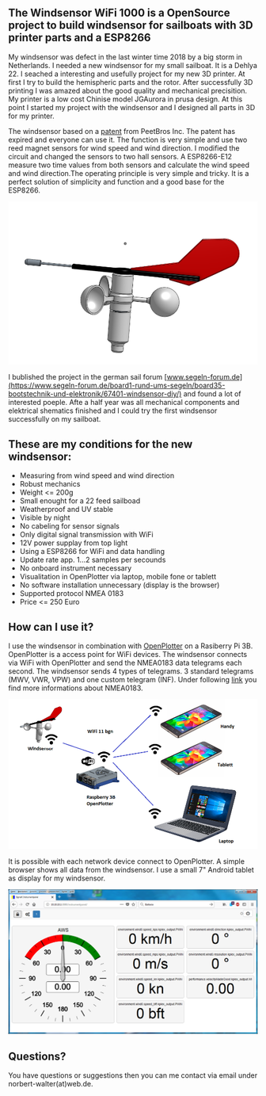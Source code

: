 ## The Windsensor WiFi 1000 is a OpenSource project to build windsensor for sailboats with 3D printer parts and a ESP8266

My windsensor was defect in the last winter time 2018 by a big storm in Netherlands. I needed a new windsensor for my small sailboat. It is a Dehlya 22. I seached a interesting and usefully project for my new 3D printer. At first I try to build the hemispheric parts and the rotor. After successfully 3D printing I was amazed about the good quality and mechanical precisition. My printer is a low cost Chinise model JGAurora in prusa design. At this point I started my project with the windsensor and I designed all parts in 3D for my printer.

The windsensor based on a [patent](Patents/US5231876.pdf) from PeetBros Inc. The patent has expired and everyone can use it. The function is very simple and use two reed magnet sensors for wind speed and wind direction. I modified the circuit and changed the sensors to two hall sensors. A ESP8266-E12 measure two time values from both sensors and calculate the wind speed and wind direction.The operating principle is very simple and tricky. It is a perfect solution of simplicity and function and a good base for the ESP8266.

![alt text](Pictures/Windsensor2.png)

I bublished the project in the german sail forum [www.segeln-forum.de](https://www.segeln-forum.de/board1-rund-ums-segeln/board35-bootstechnik-und-elektronik/67401-windsensor-diy/) and found a lot of interested poeple. Afte a half year was all mechanical components and elektrical shematics finished and I could try the first windsensor successfully on my sailboat.

## These are my conditions for the new windsensor:

* Measuring from wind speed and wind direction
* Robust mechanics
* Weight <= 200g
* Small enought for a 22 feed sailboad
* Weatherproof and UV stable
* Visible by night
* No cabeling for sensor signals
* Only digital signal transmission with WiFi
* 12V power supplay from top light
* Using a ESP8266 for WiFi and data handling
* Update rate app. 1...2 samples per secounds
* No onboard instrument necessary
* Visualitation in OpenPlotter via laptop, mobile fone or tablett
* No software installation unnecessary (display is the browser)
* Supported protocol NMEA 0183
* Price <= 250 Euro

## How can I use it?

I use the windsensor in combination with [OpenPlotter](http://www.sailoog.com/openplotter) on a Rasiberry Pi 3B. OpenPlotter is a access point for WiFi devices. The windsensor connects via WiFi with OpenPlotter and send the NMEA0183 data telegrams each second. The windsensor sends 4 types of telegrams. 3 standard telegrams (MWV, VWR, VPW) and one custom telegram (INF). Under following [link](http://www.nmea.de/nmea0183datensaetze.html) you find more informations about NMEA0183. 



![alt text](Pictures/Windsensor_Raspi_Handy_Laptop.png)

It is possible with each network device connect to OpenPlotter. A simple browser shows all data from the windsensor. I use a small 7" Android tablet as display for my windsensor.

![alt text](Pictures/OpenPlotter_InstrumetPanel.png)

## Questions?

You have questions or suggestions then you can me contact via email under norbert-walter(at)web.de.